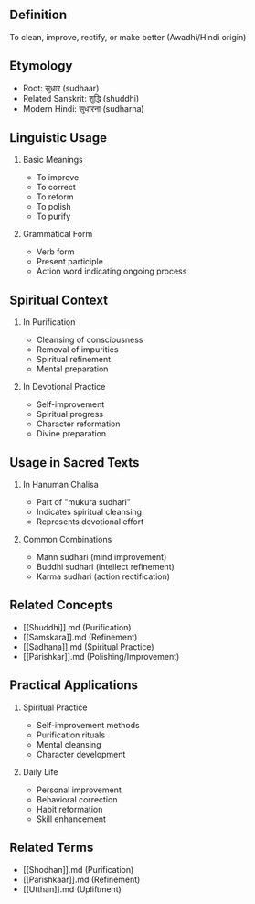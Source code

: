 
## Definition
To clean, improve, rectify, or make better (Awadhi/Hindi origin)

## Etymology
- Root: सुधार (sudhaar)
- Related Sanskrit: शुद्धि (shuddhi)
- Modern Hindi: सुधारना (sudharna)

## Linguistic Usage
1. Basic Meanings
   - To improve
   - To correct
   - To reform
   - To polish
   - To purify

2. Grammatical Form
   - Verb form
   - Present participle
   - Action word indicating ongoing process

## Spiritual Context
1. In Purification
   - Cleansing of consciousness
   - Removal of impurities
   - Spiritual refinement
   - Mental preparation

2. In Devotional Practice
   - Self-improvement
   - Spiritual progress
   - Character reformation
   - Divine preparation

## Usage in Sacred Texts
1. In Hanuman Chalisa
   - Part of "mukura sudhari"
   - Indicates spiritual cleansing
   - Represents devotional effort

2. Common Combinations
   - Mann sudhari (mind improvement)
   - Buddhi sudhari (intellect refinement)
   - Karma sudhari (action rectification)

## Related Concepts
- [[Shuddhi]].md (Purification)
- [[Samskara]].md (Refinement)
- [[Sadhana]].md (Spiritual Practice)
- [[Parishkar]].md (Polishing/Improvement)

## Practical Applications
1. Spiritual Practice
   - Self-improvement methods
   - Purification rituals
   - Mental cleansing
   - Character development

2. Daily Life
   - Personal improvement
   - Behavioral correction
   - Habit reformation
   - Skill enhancement

## Related Terms
- [[Shodhan]].md (Purification)
- [[Parishkaar]].md (Refinement)
- [[Utthan]].md (Upliftment)

